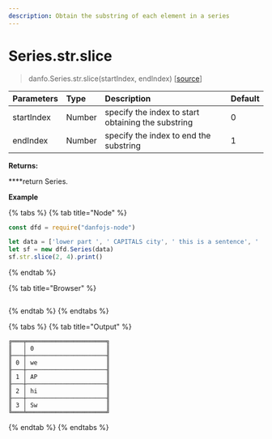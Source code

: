 ```yaml
---
description: Obtain the substring of each element in a series
---
```


# Series.str.slice

> danfo.Series.str.slice\(startIndex, endIndex\)  \[[source](https://github.com/opensource9ja/danfojs/blob/master/danfojs/src/core/strings.js#L235)\]

| Parameters | Type | Description | Default |
| :--- | :--- | :--- | :--- |
| startIndex | Number | specify the index to start obtaining the substring | 0 |
| endIndex | Number | specify the index to end the substring | 1 |

**Returns:**

  ****return Series.

**Example**

{% tabs %}
{% tab title="Node" %}
```javascript
const dfd = require("danfojs-node")

let data = ['lower part ', ' CAPITALS city', ' this is a sentence', '  SwAp CaSe']
let sf = new dfd.Series(data)
sf.str.slice(2, 4).print()
```
{% endtab %}

{% tab title="Browser" %}
```

```
{% endtab %}
{% endtabs %}

{% tabs %}
{% tab title="Output" %}
```text
╔═══╤══════════════════════╗
║   │ 0                    ║
╟───┼──────────────────────╢
║ 0 │ we                   ║
╟───┼──────────────────────╢
║ 1 │ AP                   ║
╟───┼──────────────────────╢
║ 2 │ hi                   ║
╟───┼──────────────────────╢
║ 3 │ Sw                   ║
╚═══╧══════════════════════╝
```
{% endtab %}
{% endtabs %}

